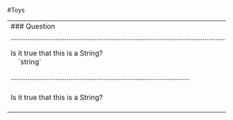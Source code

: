 #Toys

<table>

<tr>
<td>
### Question
</td>
<td>
### Answer
</td>
</tr>

<tr>
<td>
................................................................................................................................................................................................................
</td>
<td>
................................................................................................
</tr>


<tr>
<td>
Is it true that this is a String? <br/>
&nbsp;&nbsp;&nbsp; `string`
</td>
<td>
Yes, <br/>
&nbsp;&nbsp;&nbsp; because `string` is a chain of zero or more characters
&nbsp;&nbsp;&nbsp; beginning with the letter `a`.
</td>
</tr>

<tr>
<td>
................................................................................................
</td>
<td>
................................................................................................
</tr>

<tr>
<td>
Is it true that this is a String?
</td>
<td>
Hello <br/>
```javascript
var s = "JavaScript syntax highlighting";
alert(s);
alert(s);
alert(s);
```
</td>
</tr>
